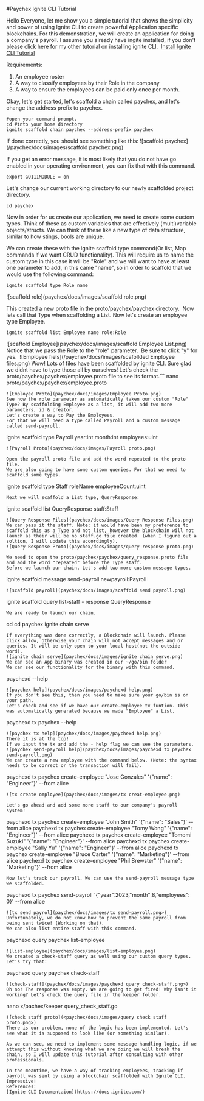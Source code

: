 #Paychex Ignite CLI Tutorial

Hello Everyone, let me show you a simple tutorial that shows the simplicity and power of using Ignite CLI to create powerful Application specific blockchains.
For this demonstration, we will create an application for doing a company's payroll. I assume you already have ingite installed, if you don't please click here for my other tutorial on installing ignite CLI. 
[Install Ignite CLI Tutorial](https://medium.com/@himitsu1007/installing-ignite-cli-on-linux-cdf77a5436f3)


Requirements:
1) An employee roster 
2) A way to classify employees by their Role in the company
3) A way to ensure the employees can be paid only once per month.

Okay, let's get started, let's scaffold a chain called paychex, and let's change the address prefix to paychex.

```
#open your command prompt. 
cd #into your home directory
ignite scaffold chain paychex --address-prefix paychex
```
If done correctly, you should see something like this:
![scaffold paychex](/paychex/docs/images/scaffold paychex.png)

If you get an error message, it is most likely that you do not have go enabled in your operating environment, you can fix that with this command.
```
export GO111MODULE = on
```
Let's change our current working directory to our newly scaffolded project directory.
```
cd paychex
```
Now in order for us create our application, we need to create some custom types. Think of these as custom variables that are effectively (multi)variable objects/structs. We can think of these like a new type of data structure, similar to how stings, bools are unique.

We can create these with the ignite scaffold type command(Or list, Map commands if we want CRUD functionality). This will require us to name the custom type in this case it will be "Role" and we will want to have at least one parameter to add, in this came "name", so in order to scaffold that we would use the following command:
```
ignite scaffold type Role name
```
![scaffold role](paychex/docs/images/scaffold role.png)

This created a new proto file in the proto/paychex/paychex directory. 
Now lets call that Type when scaffolding a List. Now let's create an employee type Employee. 
```
ignite scaffold list Employee name role:Role 
```
![scaffold Employee](paychex/docs/images/scaffold Employee List.png)
Notice that we pass the Role to the "role" parameter. 
Be sure to click "y" for yes. 
![Employee fiels](/paychex/docs/images/scafollded Employee files.png)
Wow! Lots of files have been scaffolded by ignite CLI. Sure glad we didnt have to type those all by ourselves!
Let's check the proto/paychex/paychex/employee.proto file to see its format.```
nano proto/paychex/paychex/employee.proto
```
![Employee Proto](paychex/docs/images/Employee Proto.png)
See how the role parameter as automatically taken our custom "Role" Type? By scaffolding Employee as a list, it will add two more parameters, id & creator. 
Let's create a way to Pay the Employees. 
For that we will need a type called Payroll and a custom message called send-payroll. 
```
ignite scaffold type Payroll year:int month:int employees:uint
```
![Payroll Proto](paychex/docs/images/Payroll proto.png)

Open the payroll proto file and add the word repeated to the proto file. 
We are also going to have some custom queries. For that we need to scaffold some types. 
```
ignite scaffold type Staff roleName employeeCount:uint
```
Next we will scaffold a List type, QueryResponse:

```
ignite scaffold list QueryResponse staff:Staff
```
![Query Response Files](paychex/docs/images/Query Response Files.png)
We can pass it the staff. Note: it would have been my preference to scaffold this as a Type and not list, however the blockchain will not launch as their will be no staff.go file created. (when I figure out a soltion, I will update this accordingly). 
![Query Response Proto](paychex/docs/images/query response proto.png)

We need to open the proto/paychex/paychex/query_response.proto file and add the word "repeated" before the Type staff. 
Before we launch our chain. Let's add two more custom message types. 
```
ignite scaffold message send-payroll newpayroll:Payroll  
```
![scaffold payroll](paychex/docs/images/scaffold send payroll.png)
```
ignite scaffold query list-staff - response QueryResponse
```
We are ready to launch our chain. 
```
cd 
cd paychex
ignite chain serve
```
If everything was done correctly, a Blockchain will launch. Please click allow, otherwise your chain will not accept messages and or queries. It will be only open to your local host(not the outside word).
![ignite chain serve](paychex/docs/images/ignite chain serve.png)
We can see an App binary was created in our ~/go/bin folder
We can see our functionality for the binary with this command. 
```
paychexd --help
```
![paychex help](paychex/docs/images/paychexd help.png)
If you don't see this, then you need to make sure your go/bin is on your path. 
Let's check and see if we have our create-employee tx funtion. This was automatically generated because we made "Employee" a List.
```
paychexd tx paychex --help
```
![paychex tx help](paychex/docs/images/paychexd help.png)
There it is at the top! 
If we input the tx and add the - help flag we can see the parameters. 
![paychex send-payroll help](paychex/docs/images/paychexd tx paychex send-payroll.png)
We can create a new employee with the command below. (Note: the syntax needs to be correct or the transaction will fail). 
```
paychexd tx paychex create-employee "Jose Gonzales" '{"name": "Engineer"}' --from alice
```
![tx create omployee](paychex/docs/images/tx creat-employee.png)

Let's go ahead and add some more staff to our company's payroll system! 
```
paychexd tx paychex create-employee "John Smith" '{"name": "Sales"}' --from alice
paychexd tx paychex create-employee "Tomy Wong" '{"name": "Engineer"}' --from alice
paychexd tx paychex create-employee "Tomomi Suzuki" '{"name": "Engineer"}' --from alice
paychexd tx paychex create-employee "Sally Yu" '{"name": "Engineer"}' --from alice
paychexd tx paychex create-employee "Bruce Carter" '{"name": "Marketing"}' --from alice
paychexd tx paychex create-employee "Phil Brewster" '{"name": "Marketing"}' --from alice
```
Now let's track our payroll. We can use the send-payroll message type we scaffolded. 
```
paychexd tx paychex send-payroll '{"year":2023,"month":8,"employees": 0}' --from alice
```
![tx send payrol](paychex/docs/images/tx send-payroll.png>)
Unfortunately, we do not know how to prevent the same payroll from being sent twice! (Working on that). 
We can also list entire staff with this command. 
```
paychexd query paychex list-employee
```
![list-employee](paychex/docs/images/list-employee.png)
We created a check-staff query as well using our custom query types. Let's try that:
```
paychexd query paychex check-staff
```
![check-staff](paychex/docs/images/paychexd query check-staff.png>)
Oh no! The response was empty. We are going to get fired! Why isn't it working? Let's check the query file in the keeper folder. 
```
nano x/pachex/keeper query_check_staff.go
```
![check staff proto](<paychex/docs/images/query check staff proto.png>)
There is our problem, none of the logic has been implemented. Let's see what it is supposed to look like (or something similar). 

As we can see, we need to implement some message handling logic, if we attempt this without knowing what we are doing we will break the chain, so I will update this tutorial after consulting with other professionals. 

In the meantime, we have a way of tracking employees, tracking if payroll was sent by using a blockchain scaffolded with Ignite CLI. Impressive! 
References:
[Ignite CLI Documentaion](https://docs.ignite.com/)
